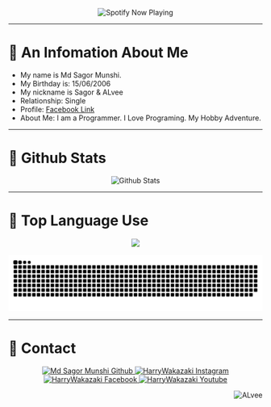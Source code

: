 <p align="center">
    <img src="https://now-playing-on-spotify.vercel.app/api/spotify" alt="Spotify Now Playing" width="350"/></a>
</p>

<hr>

# 👑 An Infomation About Me

-    My name is Md Sagor Munshi.
-    My Birthday is: 15/06/2006
-    My nickname is Sagor & ALvee
-    Relationship: Single
-    Profile: [Facebook Link](https://www.facebook.com/mdsagormunshixagor)
-    About Me: I am a Programmer. I Love Programing. My Hobby Adventure.

<hr>

# 👑 Github Stats

<p align="center">
<img src="https://github-readme-stats.vercel.app/api?username=MdSagorMunshi&include_all_commits=true&count_private=true&show_icons=true&custom_title=Nguy%E1%BB%85n%20Th%C3%A1i%20H%E1%BA%A3o%20Stats&line_height=20&title_color=7A7ADB&icon_color=2234AE&text_color=D3D3D3&bg_color=0,000000,130F40" alt = "Github Stats">
</p>

<hr>

# 👑 Top Language Use

<p align="center">
<img src="https://github-readme-stats.vercel.app/api/top-langs/?username=MdSagorMunshi&text_color=daf7dc&bg_color=151515">

![](https://github.com/Platane/snk/raw/output/github-contribution-grid-snake.svg)
</p>
    
<hr>

# 👑 Contact
<p align="center">
<a href="https://github.com/MdSagorMunshi">
  <img alt="Md Sagor Munshi Github" width="100" src="https://cdn-icons-png.flaticon.com/512/179/179323.png" />
</a>
<a href="https://www.instagram.com/mdsagormunshixagor/">
  <img alt="HarryWakazaki Instagram" width="100" src="https://cdn-icons-png.flaticon.com/128/1384/1384063.png" />
</a>
<a href="https://www.facebook.com/mdsagormunshixagor">
  <img alt="HarryWakazaki Facebook" width="100" src="https://cdn-icons-png.flaticon.com/128/5968/5968764.png" />
</a>
<a href="http://www.youtube.com/channel/mdsagormunshixagor">
  <img alt="HarryWakazaki Youtube" width="100" src="https://cdn-icons-png.flaticon.com/128/187/187209.png" />
</a>
<p align="right">
<img src="https://komarev.com/ghpvc/?username=MdSagorMunshi&label=T%E1%BB%95ng%20Ng%C6%B0%E1%BB%9Di%20Tham%20Quan&color=0e75b6&style=flat" alt="ALvee" /> </p>